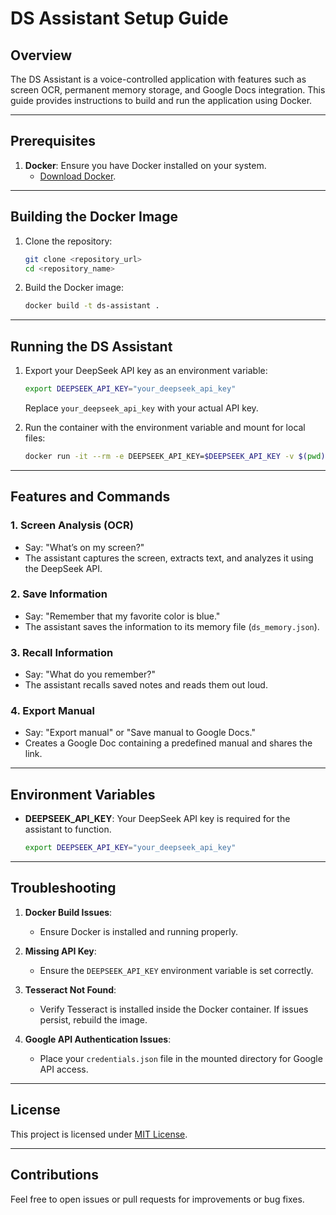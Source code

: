 # DS Assistant Setup Guide

## Overview

The DS Assistant is a voice-controlled application with features such as screen OCR, permanent memory storage, and Google Docs integration. This guide provides instructions to build and run the application using Docker.

---

## Prerequisites

1. **Docker**: Ensure you have Docker installed on your system.
   - [Download Docker](https://www.docker.com/products/docker-desktop/).

---

## Building the Docker Image

1. Clone the repository:

   ```bash
   git clone <repository_url>
   cd <repository_name>
   ```

2. Build the Docker image:
   ```bash
   docker build -t ds-assistant .
   ```

---

## Running the DS Assistant

1. Export your DeepSeek API key as an environment variable:

   ```bash
   export DEEPSEEK_API_KEY="your_deepseek_api_key"
   ```

   Replace `your_deepseek_api_key` with your actual API key.

2. Run the container with the environment variable and mount for local files:
   ```bash
   docker run -it --rm -e DEEPSEEK_API_KEY=$DEEPSEEK_API_KEY -v $(pwd):/app ds-assistant
   ```

---

## Features and Commands

### 1. **Screen Analysis (OCR)**

- Say: "What’s on my screen?"
- The assistant captures the screen, extracts text, and analyzes it using the DeepSeek API.

### 2. **Save Information**

- Say: "Remember that my favorite color is blue."
- The assistant saves the information to its memory file (`ds_memory.json`).

### 3. **Recall Information**

- Say: "What do you remember?"
- The assistant recalls saved notes and reads them out loud.

### 4. **Export Manual**

- Say: "Export manual" or "Save manual to Google Docs."
- Creates a Google Doc containing a predefined manual and shares the link.

---

## Environment Variables

- **DEEPSEEK_API_KEY**: Your DeepSeek API key is required for the assistant to function.
  ```bash
  export DEEPSEEK_API_KEY="your_deepseek_api_key"
  ```

---

## Troubleshooting

1. **Docker Build Issues**:

   - Ensure Docker is installed and running properly.

2. **Missing API Key**:

   - Ensure the `DEEPSEEK_API_KEY` environment variable is set correctly.

3. **Tesseract Not Found**:

   - Verify Tesseract is installed inside the Docker container. If issues persist, rebuild the image.

4. **Google API Authentication Issues**:
   - Place your `credentials.json` file in the mounted directory for Google API access.

---

## License

This project is licensed under [MIT License](LICENSE).

---

## Contributions

Feel free to open issues or pull requests for improvements or bug fixes.
